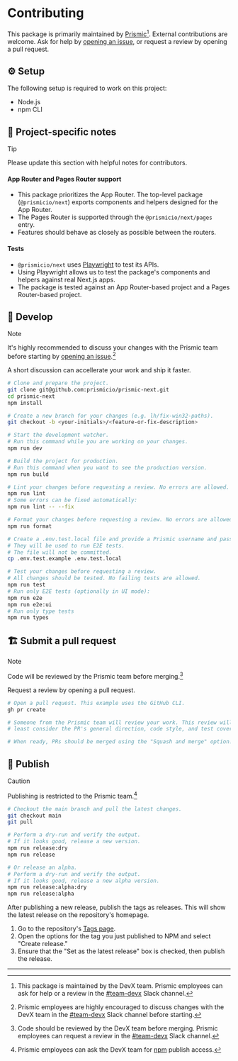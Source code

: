 # Contributing

This package is primarily maintained by [Prismic](https://prismic.io)[^1]. External contributions are welcome. Ask for help by [opening an issue](https://github.com/prismicio/prismic-client/issues/new/choose), or request a review by opening a pull request.

## :gear: Setup

<!-- When applicable, list system requriements to work on the project. -->

The following setup is required to work on this project:

- Node.js
- npm CLI

## :memo: Project-specific notes

<!-- Share information about the repository. -->
<!-- What specific knowledge do contributors need? -->

> [!TIP]
> Please update this section with helpful notes for contributors.

#### App Router and Pages Router support

- This package prioritizes the App Router. The top-level package (`@prismicio/next`) exports components and helpers designed for the App Router.
- The Pages Router is supported through the `@prismicio/next/pages` entry.
- Features should behave as closely as possible between the routers.

#### Tests

- `@prismicio/next` uses [Playwright](https://playwright.dev/) to test its APIs.
- Using Playwright allows us to test the package's components and helpers against real Next.js apps.
- The package is tested against an App Router-based project and a Pages Router-based project.

## :construction_worker: Develop

> [!NOTE]
> It's highly recommended to discuss your changes with the Prismic team before starting by [opening an issue](https://github.com/prismicio/prismic-client/issues/new/choose).[^2]
>
> A short discussion can accellerate your work and ship it faster.

```sh
# Clone and prepare the project.
git clone git@github.com:prismicio/prismic-next.git
cd prismic-next
npm install

# Create a new branch for your changes (e.g. lh/fix-win32-paths).
git checkout -b <your-initials>/<feature-or-fix-description>

# Start the development watcher.
# Run this command while you are working on your changes.
npm run dev

# Build the project for production.
# Run this command when you want to see the production version.
npm run build

# Lint your changes before requesting a review. No errors are allowed.
npm run lint
# Some errors can be fixed automatically:
npm run lint -- --fix

# Format your changes before requesting a review. No errors are allowed.
npm run format

# Create a .env.test.local file and provide a Prismic username and password.
# They will be used to run E2E tests.
# The file will not be committed.
cp .env.test.example .env.test.local

# Test your changes before requesting a review.
# All changes should be tested. No failing tests are allowed.
npm run test
# Run only E2E tests (optionally in UI mode):
npm run e2e
npm run e2e:ui
# Run only type tests
npm run types
```

## :building_construction: Submit a pull request

> [!NOTE]
> Code will be reviewed by the Prismic team before merging.[^3]
>
> Request a review by opening a pull request.

```sh
# Open a pull request. This example uses the GitHub CLI.
gh pr create

# Someone from the Prismic team will review your work. This review will at
# least consider the PR's general direction, code style, and test coverage.

# When ready, PRs should be merged using the "Squash and merge" option.
```

## :rocket: Publish

> [!CAUTION]
> Publishing is restricted to the Prismic team.[^4]

```sh
# Checkout the main branch and pull the latest changes.
git checkout main
git pull

# Perform a dry-run and verify the output.
# If it looks good, release a new version.
npm run release:dry
npm run release

# Or release an alpha.
# Perform a dry-run and verify the output.
# If it looks good, release a new alpha version.
npm run release:alpha:dry
npm run release:alpha
```

After publishing a new release, publish the tags as releases. This will show the latest release on the repository's homepage.

1. Go to the repository's [Tags page](https://github.com/prismicio/prismic-next/tags).
2. Open the options for the tag you just published to NPM and select "Create release."
3. Ensure that the "Set as the latest release" box is checked, then publish the release.

---

[^1]: This package is maintained by the DevX team. Prismic employees can ask for help or a review in the [#team-devx](https://prismic-team.slack.com/archives/C014VAACCQL) Slack channel.

[^2]: Prismic employees are highly encouraged to discuss changes with the DevX team in the [#team-devx](https://prismic-team.slack.com/archives/C014VAACCQL) Slack channel before starting.

[^3]: Code should be reviewed by the DevX team before merging. Prismic employees can request a review in the [#team-devx](https://prismic-team.slack.com/archives/CPG31MDL1) Slack channel.

[^4]: Prismic employees can ask the DevX team for [npm](https://www.npmjs.com) publish access.
